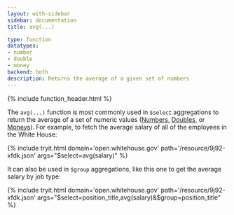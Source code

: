 ```yaml
---
layout: with-sidebar
sidebar: documentation
title: avg(...)

type: function
datatypes:
- number
- double
- money
backend: both
description: Returns the average of a given set of numbers 
---
```


{% include function_header.html %}

The `avg(...)` function is most commonly used in `$select` aggregations to return the average of a set of numeric values ([Numbers](/docs/datatypes/number.html), [Doubles](/docs/datatypes/double.html), or [Moneys](/docs/datatypes/money.html)). For example, to fetch the average salary of all of the employees in the White House:

{% include tryit.html domain='open.whitehouse.gov' path='/resource/9j92-xfdk.json' args="$select=avg(salary)" %}

It can also be used in `$group` aggregations, like this one to get the average salary by job type:

{% include tryit.html domain='open.whitehouse.gov' path='/resource/9j92-xfdk.json' args="$select=position_title,avg(salary)&$group=position_title" %}
